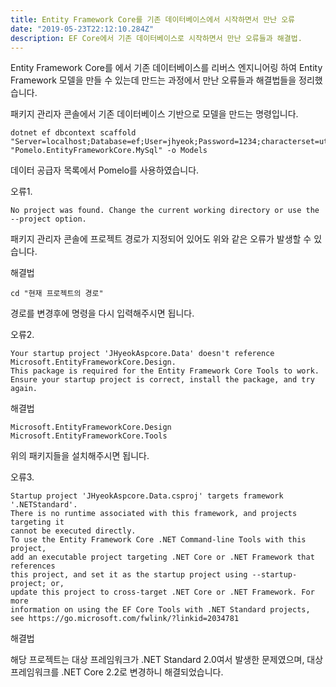 ```yaml
---
title: Entity Framework Core를 기존 데이터베이스에서 시작하면서 만난 오류
date: "2019-05-23T22:12:10.284Z"
description: EF Core에서 기존 데이터베이스로 시작하면서 만난 오류들과 해결법.
---
```


Entity Framework Core를 에서 기존 데이터베이스를 리버스 엔지니어링 하여 Entity Framework 모델을 만들 수 있는데 만드는 과정에서 만난 오류들과 해결법들을 정리했습니다.

패키지 관리자 콘솔에서 기존 데이터베이스 기반으로 모델을 만드는 명령입니다.

```
dotnet ef dbcontext scaffold "Server=localhost;Database=ef;User=jhyeok;Password=1234;characterset=utf8mb4" "Pomelo.EntityFrameworkCore.MySql" -o Models
```

데이터 공급자 목록에서 Pomelo를 사용하였습니다.

오류1.

```
No project was found. Change the current working directory or use the --project option.
```

패키지 관리자 콘솔에 프로젝트 경로가 지정되어 있어도 위와 같은 오류가 발생할 수 있습니다.

해결법

```
cd "현재 프로젝트의 경로"
```
경로를 변경후에 명령을 다시 입력해주시면 됩니다.


오류2.

```
Your startup project 'JHyeokAspcore.Data' doesn't reference Microsoft.EntityFrameworkCore.Design.
This package is required for the Entity Framework Core Tools to work.
Ensure your startup project is correct, install the package, and try again.
```

해결법
```
Microsoft.EntityFrameworkCore.Design
Microsoft.EntityFrameworkCore.Tools
```
위의 패키지들을 설치해주시면 됩니다.

오류3.

```
Startup project 'JHyeokAspcore.Data.csproj' targets framework '.NETStandard'.
There is no runtime associated with this framework, and projects targeting it
cannot be executed directly.
To use the Entity Framework Core .NET Command-line Tools with this project, 
add an executable project targeting .NET Core or .NET Framework that references
this project, and set it as the startup project using --startup-project; or,
update this project to cross-target .NET Core or .NET Framework. For more 
information on using the EF Core Tools with .NET Standard projects,
see https://go.microsoft.com/fwlink/?linkid=2034781
```

해결법

해당 프로젝트는 대상 프레임워크가 .NET Standard 2.0여서 발생한 문제였으며, 대상 프레임워크를 .NET Core 2.2로 변경하니 해결되었습니다.





